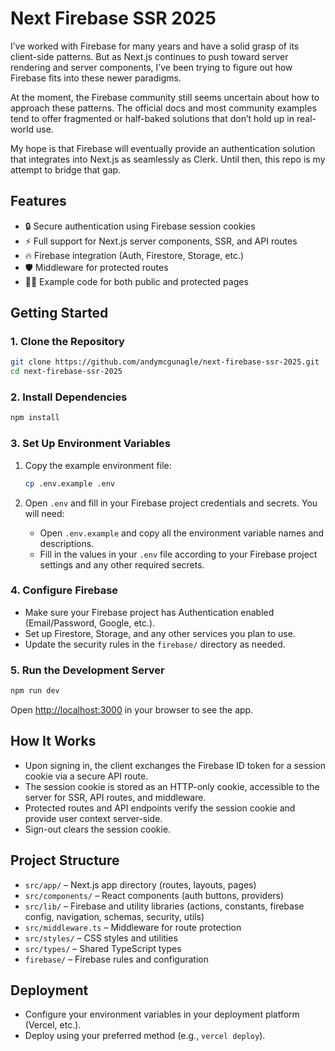 # Next Firebase SSR 2025

I’ve worked with Firebase for many years and have a solid grasp of its client-side patterns. But as Next.js continues to push toward server rendering and server components, I’ve been trying to figure out how Firebase fits into these newer paradigms.

At the moment, the Firebase community still seems uncertain about how to approach these patterns. The official docs and most community examples tend to offer fragmented or half-baked solutions that don’t hold up in real-world use.

My hope is that Firebase will eventually provide an authentication solution that integrates into Next.js as seamlessly as Clerk. Until then, this repo is my attempt to bridge that gap.

## Features

- 🔒 Secure authentication using Firebase session cookies
- ⚡ Full support for Next.js server components, SSR, and API routes
- 🔥 Firebase integration (Auth, Firestore, Storage, etc.)
- 🛡️ Middleware for protected routes
- 🧑‍💻 Example code for both public and protected pages

## Getting Started

### 1. Clone the Repository

```bash
git clone https://github.com/andymcgunagle/next-firebase-ssr-2025.git
cd next-firebase-ssr-2025
```

### 2. Install Dependencies

```bash
npm install
```

### 3. Set Up Environment Variables

1. Copy the example environment file:

   ```bash
   cp .env.example .env
   ```

2. Open `.env` and fill in your Firebase project credentials and secrets. You will need:
   - Open `.env.example` and copy all the environment variable names and descriptions.
   - Fill in the values in your `.env` file according to your Firebase project settings and any other required secrets.

### 4. Configure Firebase

- Make sure your Firebase project has Authentication enabled (Email/Password, Google, etc.).
- Set up Firestore, Storage, and any other services you plan to use.
- Update the security rules in the `firebase/` directory as needed.

### 5. Run the Development Server

```bash
npm run dev
```

Open [http://localhost:3000](http://localhost:3000) in your browser to see the app.

## How It Works

- Upon signing in, the client exchanges the Firebase ID token for a session cookie via a secure API route.
- The session cookie is stored as an HTTP-only cookie, accessible to the server for SSR, API routes, and middleware.
- Protected routes and API endpoints verify the session cookie and provide user context server-side.
- Sign-out clears the session cookie.

## Project Structure

- `src/app/` – Next.js app directory (routes, layouts, pages)
- `src/components/` – React components (auth buttons, providers)
- `src/lib/` – Firebase and utility libraries (actions, constants, firebase config, navigation, schemas, security, utils)
- `src/middleware.ts` – Middleware for route protection
- `src/styles/` – CSS styles and utilities
- `src/types/` – Shared TypeScript types
- `firebase/` – Firebase rules and configuration

## Deployment

- Configure your environment variables in your deployment platform (Vercel, etc.).
- Deploy using your preferred method (e.g., `vercel deploy`).
